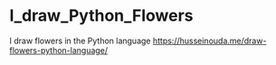 # I_draw_Python_Flowers
I draw flowers in the Python language
https://husseinouda.me/draw-flowers-python-language/
